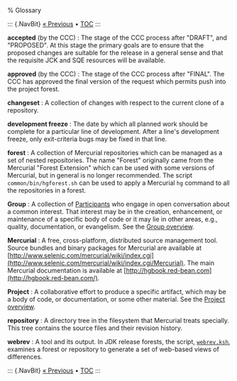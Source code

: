 % Glossary

::: {.NavBit}
[« Previous](faq.html) • [TOC](index.html)
:::

**accepted** (by the CCC)
:   The stage of the CCC process after "DRAFT", and "PROPOSED". At this stage the
    primary goals are to ensure that the proposed changes are suitable for the
    release in a general sense and that the requisite JCK and SQE resources will be
    available.

**approved** (by the CCC)
:   The stage of the CCC process after "FINAL". The CCC has approved the final
   version of the request which permits push into the project forest.

**changeset**
:   A collection of changes with respect to the current clone of a repository.

**development freeze**
:   The date by which all planned work should be complete for a particular line of
    development. After a line's development freeze, only exit-criteria bugs may be
    fixed in that line.

**forest**
:   A collection of Mercurial repositories which can be managed as a set of nested
    repositories. The name "Forest" originally came from the Mercurial "Forest
    Extension" which can be used with some versions of Mercurial, but in general is
    no longer recommended. The script
    `common/bin/hgforest.sh` can be used to apply a
    Mercurial `hg` command to all the repositories in
    a forest.

**Group**
:   A collection of [Participants](/bylaws#participant) who engage in
    open conversation about a common interest. That interest may be in the
    creation, enhancement, or maintenance of a specific body of code or it may lie
    in other areas, e.g., quality, documentation, or evangelism. See the
    [Group overview](../groups/).

**Mercurial**
:   A free, cross-platform, distributed source management tool. Source bundles and
    binary packages for Mercurial are available at
    [http://www.selenic.com/mercurial/wiki/index.cgi](http://www.selenic.com/mercurial/wiki/index.cgi/Mercurial).
    The main Mercurial documentation is available at
    [http://hgbook.red-bean.com](http://hgbook.red-bean.com/).

**Project**
:   A collaborative effort to produce a specific artifact, which may be a body of
    code, or documentation, or some other material. See the
    [Project overview](../projects/).

**repository**
:   A directory tree in the filesystem that Mercurial treats specially. This tree
   contains the source files and their revision history.

**webrev**
:   A tool and its output. In JDK release forests, the script,
    [`webrev.ksh`](http://hg.openjdk.java.net/code-tools/webrev/raw-file/tip/webrev.ksh),
    examines a forest or repository to generate a set of web-based views of
    differences.

::: {.NavBit}
[« Previous](faq.html) • [TOC](index.html)
:::
